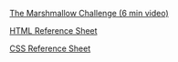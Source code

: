 [The Marshmallow Challenge (6 min video)](http://www.ted.com/talks/tom_wujec_build_a_tower?language=en)

[HTML Reference Sheet](http://www.smashingmagazine.com/wp-content/uploads/images/html5-cheat-sheet/html5-cheat-sheet.pdf)

[CSS Reference Sheet](http://coding.smashingmagazine.com/wp-content/uploads/images/css3-cheat-sheet/css3-cheat-sheet.pdf)

